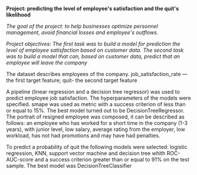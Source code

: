 **Project: predicting the level of employee's satisfaction and the quit's likelihood**

*The goal of the project: to help businesses optimize personnel management, avoid financial losses and employee's outflows.*

*Project objectives: The first task was to build a model for prediction the level of employee satisfaction based on customer data. The second task was to build a model that can, based on customer data, predict that an employee will leave the company*

The dataset describes employees of the company. job_satisfaction_rate — the first target feature; quit- the second target feature

 A pipeline (linear regression and a decision tree regressor)  was used to predict employee job satisfaction. The hyperparameters of the models were specified. smape was used  as metric   with a success criterion of less than or equal to 15%. The best model turned out to be DecisionTreeRegressor. 
The portrait of resigned employee was composed, it can be described as follows: an employee who has worked for a short time in the company (1-3 years), with junior level, low salary, average rating from the employer, low workload, has not had promotions and may have had penalties.

To predict a probability of quit the following models were selected: logistic regression, KNN, support vector machine and decision tree whith ROC-AUC-score and a success criterion greater than or equal to 91% on the test sample. The best model was DecisionTreeClassifier
